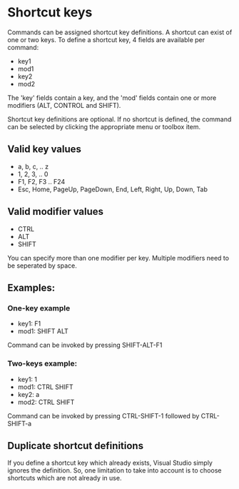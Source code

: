 # Shortcut keys

Commands can be assigned shortcut key definitions. A shortcut can exist of one or two keys.
To define a shortcut key, 4 fields are available per command:
- key1
- mod1
- key2
- mod2

The 'key' fields contain a key, and the 'mod' fields contain one or more modifiers (ALT, CONTROL and SHIFT).

Shortcut key definitions are optional. If no shortcut is defined, the command can be selected by clicking the appropriate menu or toolbox item.

## Valid key values
- a, b, c, .. z
- 1, 2, 3, .. 0
- F1, F2, F3 .. F24
- Esc, Home, PageUp, PageDown, End, Left, Right, Up, Down, Tab
  

## Valid modifier values
- CTRL
- ALT
- SHIFT

You can specify more than one modifier per key. Multiple modifiers need to be seperated by space.

## Examples:

### One-key example
- key1: F1
- mod1: SHIFT ALT

Command can be invoked by pressing SHIFT-ALT-F1


### Two-keys example:
- key1: 1
- mod1: CTRL SHIFT
- key2: a
- mod2: CTRL SHIFT

Command can be invoked by pressing CTRL-SHIFT-1 followed by CTRL-SHIFT-a


## Duplicate shortcut definitions
If you define a shortcut key which already exists, Visual Studio simply ignores the definition. 
So, one limitation to take into account is to choose shortcuts which are not already in use.

